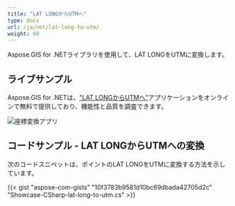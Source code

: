 ```yaml
---
title: "LAT LONGからUTMへ"
type: docs
url: /ja/net/lat-long-to-utm/
weight: 60
---
```


Aspose.GIS for .NETライブラリを使用して、LAT LONGをUTMに変換します。

## **ライブサンプル**

Aspose.GIS for .NETは、["LAT LONGからUTMへ"](https://products.aspose.app/gis/transformation/lat-long-to-utm)アプリケーションをオンラインで無料で提供しており、機能性と品質を調査できます。

![座標変換アプリ](transform-coordinates.png)

## **コードサンプル - LAT LONGからUTMへの変換**

次のコードスニペットは、ポイントのLAT LONGをUTMに変換する方法を示しています。

{{< gist "aspose-com-gists" "10f3783b9581d10bc69dbada42705d2c" "Showcase-CSharp-lat-long-to-utm.cs" >}}

